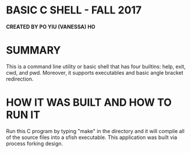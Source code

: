 # BASIC C SHELL - FALL 2017

#### CREATED BY PO YIU (VANESSA) HO

# SUMMARY

This is a command line utility or basic shell that has four builtins: help, exit, cwd, and pwd. Moreover, it supports executables and basic angle bracket redirection.

# HOW IT WAS BUILT AND HOW TO RUN IT

Run this C program by typing "make" in the directory and it will compile all of the source files into a sfish executable. This application was built via process forking design.